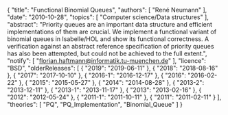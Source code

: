 {
    "title": "Functional Binomial Queues",
    "authors": [
        "René Neumann"
    ],
    "date": "2010-10-28",
    "topics": [
        "Computer science/Data structures"
    ],
    "abstract": "Priority queues are an important data structure and efficient implementations of them are crucial. We implement a functional variant of binomial queues in Isabelle/HOL and show its functional correctness. A verification against an abstract reference specification of priority queues has also been attempted, but could not be achieved to the full extent.",
    "notify": [
        "florian.haftmann@informatik.tu-muenchen.de"
    ],
    "licence": "BSD",
    "olderReleases": [
        {
            "2019": "2019-06-11"
        },
        {
            "2018": "2018-08-16"
        },
        {
            "2017": "2017-10-10"
        },
        {
            "2016-1": "2016-12-17"
        },
        {
            "2016": "2016-02-22"
        },
        {
            "2015": "2015-05-27"
        },
        {
            "2014": "2014-08-28"
        },
        {
            "2013-2": "2013-12-11"
        },
        {
            "2013-1": "2013-11-17"
        },
        {
            "2013": "2013-02-16"
        },
        {
            "2012": "2012-05-24"
        },
        {
            "2011-1": "2011-10-11"
        },
        {
            "2011": "2011-02-11"
        }
    ],
    "theories": [
        "PQ",
        "PQ_Implementation",
        "Binomial_Queue"
    ]
}
